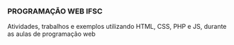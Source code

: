 ### PROGRAMAÇÃO WEB IFSC
Atividades, trabalhos e exemplos utilizando HTML, CSS, PHP e JS, durante as aulas de programação web
